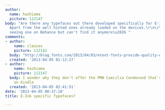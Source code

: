 ```yaml
---
author:
  name: hashiama
  picture: 112147
body: "Are there any typefaces out there developed specifically for E-Ink screens?
  Apart from the well hinted ones already loaded on the devices.\r\n\r\nI remember
  seeing one on Behance but can't find it anymore\u2026 "
comments:
- author:
    name: clauses
    picture: 112142
  body: "http://blog.fonts.com/2013/04/03/etext-fonts-provide-quality-e-reading-experiences/\r\n"
  created: '2013-04-05 01:12:27'
- author:
    name: hashiama
    picture: 112147
  body: I wonder why they don't offer the PMN Caecilia Condensed that's available
    on Kindle
  created: '2013-04-05 02:41:51'
date: '2013-04-05 00:37:18'
title: E-Ink specific Typefaces?

---
```

